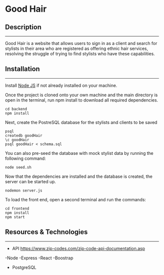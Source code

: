 # Good Hair

## Description
---
Good Hair is a website that allows users to sign in as a client and search for stylists in their area who are registered as offering ethnic hair services, resolving the struggle of trying to find stylists who have these capabilities. 



## Installation
---
Install [Node JS](https://nodejs.org/en/download/) if not already installed on your machine.

Once the project is cloned onto your own machine and the main directory is open in the terminal, run npm install to download all required dependencies.

```
cd backend
npm install
```
Next, create the PostreSQL database for the stylists and clients to be saved

```
psql
createdb goodHair
\c goodHair
psql goodHair < schema.sql
```
You can also pre-seed the database with mock stylist data by running the following command:
````
node seed.sh
````
Now that the dependencies are installed and the database is created, the server can be started up.

```
nodemon server.js
```
To load the front end, open a second terminal and run the commands:
````
cd frontend
npm install
npm start
````
## Resources & Technologies
---
- API
https://www.zip-codes.com/zip-code-api-documentation.asp

 -Node
 -Express
 -React
 -Boostrap
 - PostgreSQL



